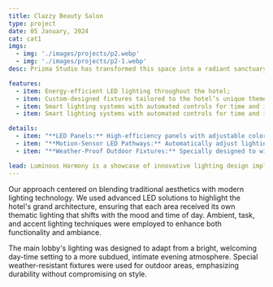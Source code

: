 ```yaml
---
title: Clazzy Beauty Salon
type: project
date: 05 January, 2024
cat: cat1
imgs: 
  - img: './images/projects/p2.webp'
  - img: './images/projects/p2-1.webp'
desc: Prizma Studio has transformed this space into a radiant sanctuary where beauty thrives and clients are enveloped in an atmosphere of luxury and relaxation. From the gentle glow of the ceiling fixtures to the subtle warmth of the table lamps, every element of this project has been curated to enhance the salon experience and leave a lasting impression on all who enter.

features:
  - item: Energy-efficient LED lighting throughout the hotel;
  - item: Custom-designed fixtures tailored to the hotel’s unique themes;
  - item: Smart lighting systems with automated controls for time and intensity;
  - item: Smart lighting systems with automated controls for time and intensity;

details:
  - item: "**LED Panels:** High-efficiency panels with adjustable color temperatures ranging from 2700K to 6500K;"
  - item: "**Motion-Sensor LED Pathways:** Automatically adjust lighting based on occupancy, reducing energy usage by up to 40%;"
  - item: "**Weather-Proof Outdoor Fixtures:** Specially designed to withstand extreme weather, ensuring durability and consistent performance;"

lead: Luminous Harmony is a showcase of innovative lighting design implemented at the prestigious Riverfront Hotel in Chicago. This project was designed to create an ambiance that complements the luxurious interior while enhancing the architectural features of the hotel.
---
```


Our approach centered on blending traditional aesthetics with modern lighting technology. We used advanced LED solutions to highlight the hotel's grand architecture, ensuring that each area received its own thematic lighting that shifts with the mood and time of day. Ambient, task, and accent lighting techniques were employed to enhance both functionality and ambiance.

The main lobby's lighting was designed to adapt from a bright, welcoming day-time setting to a more subdued, intimate evening atmosphere. Special weather-resistant fixtures were used for outdoor areas, emphasizing durability without compromising on style.